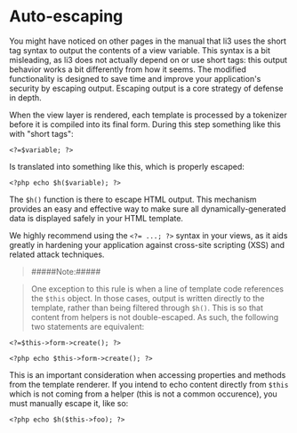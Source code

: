 # Auto-escaping

You might have noticed on other pages in the manual that li3 uses the short tag syntax to output the contents of a view variable. This syntax is a bit misleading, as li3 does not actually depend on or use short tags: this output behavior works a bit differently from how it seems.  The modified functionality is designed to save time and improve your application's security by escaping output.  Escaping output is a core strategy of defense in depth.

When the view layer is rendered, each template is processed by a tokenizer before it is compiled into its final form. During this step something like this with "short tags":

```
<?=$variable; ?>
```

Is translated into something like this, which is properly escaped:

```
<?php echo $h($variable); ?>
```

The `$h()` function is there to escape HTML output. This mechanism provides an easy and effective way to make sure all dynamically-generated data is displayed safely in your HTML template.

We highly recommend using the `<?= ...; ?>` syntax in your views, as it aids greatly in hardening your application against cross-site scripting (XSS) and related attack techniques.

>#####Note:#####

>One exception to this rule is when a line of template code references the `$this` object. In those cases, output is written directly to the template, rather than being filtered through `$h()`. This is so that content from helpers is not double-escaped. As such, the following two statements are equivalent:

```
<?=$this->form->create(); ?>

<?php echo $this->form->create(); ?>
```

This is an important consideration when accessing properties and methods from the template renderer. If you intend to echo content directly from `$this` which is not coming from a helper (this is not a common occurence), you must manually escape it, like so:

```
<?php echo $h($this->foo); ?>
```